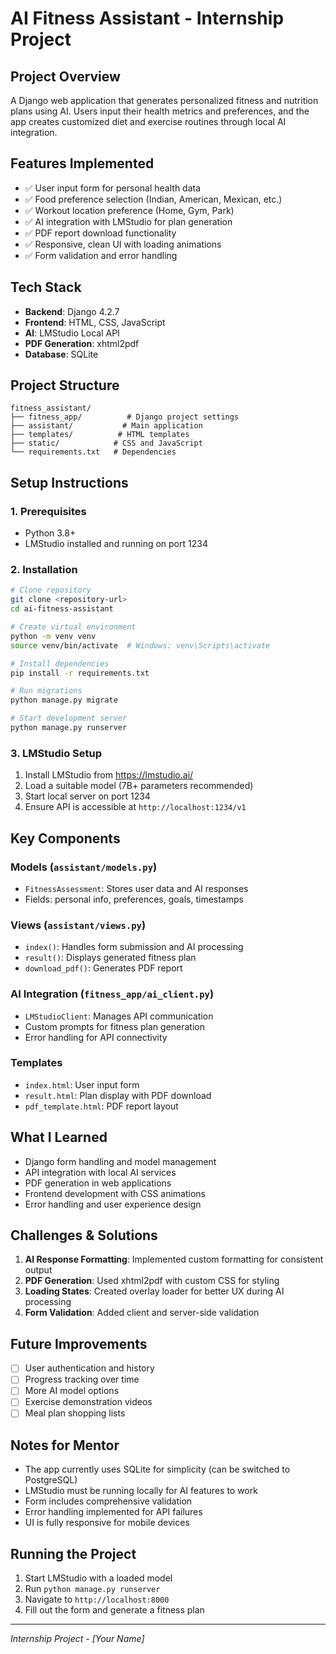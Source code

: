 # AI Fitness Assistant - Internship Project

## Project Overview
A Django web application that generates personalized fitness and nutrition plans using AI. Users input their health metrics and preferences, and the app creates customized diet and exercise routines through local AI integration.

## Features Implemented
- ✅ User input form for personal health data
- ✅ Food preference selection (Indian, American, Mexican, etc.)
- ✅ Workout location preference (Home, Gym, Park)
- ✅ AI integration with LMStudio for plan generation
- ✅ PDF report download functionality
- ✅ Responsive, clean UI with loading animations
- ✅ Form validation and error handling

## Tech Stack
- **Backend**: Django 4.2.7
- **Frontend**: HTML, CSS, JavaScript
- **AI**: LMStudio Local API
- **PDF Generation**: xhtml2pdf
- **Database**: SQLite

## Project Structure
```
fitness_assistant/
├── fitness_app/          # Django project settings
├── assistant/           # Main application
├── templates/          # HTML templates
├── static/            # CSS and JavaScript
└── requirements.txt   # Dependencies
```

## Setup Instructions

### 1. Prerequisites
- Python 3.8+
- LMStudio installed and running on port 1234

### 2. Installation
```bash
# Clone repository
git clone <repository-url>
cd ai-fitness-assistant

# Create virtual environment
python -m venv venv
source venv/bin/activate  # Windows: venv\Scripts\activate

# Install dependencies
pip install -r requirements.txt

# Run migrations
python manage.py migrate

# Start development server
python manage.py runserver
```

### 3. LMStudio Setup
1. Install LMStudio from https://lmstudio.ai/
2. Load a suitable model (7B+ parameters recommended)
3. Start local server on port 1234
4. Ensure API is accessible at `http://localhost:1234/v1`

## Key Components

### Models (`assistant/models.py`)
- `FitnessAssessment`: Stores user data and AI responses
- Fields: personal info, preferences, goals, timestamps

### Views (`assistant/views.py`)
- `index()`: Handles form submission and AI processing
- `result()`: Displays generated fitness plan
- `download_pdf()`: Generates PDF report

### AI Integration (`fitness_app/ai_client.py`)
- `LMStudioClient`: Manages API communication
- Custom prompts for fitness plan generation
- Error handling for API connectivity

### Templates
- `index.html`: User input form
- `result.html`: Plan display with PDF download
- `pdf_template.html`: PDF report layout

## What I Learned
- Django form handling and model management
- API integration with local AI services
- PDF generation in web applications
- Frontend development with CSS animations
- Error handling and user experience design

## Challenges & Solutions
1. **AI Response Formatting**: Implemented custom formatting for consistent output
2. **PDF Generation**: Used xhtml2pdf with custom CSS for styling
3. **Loading States**: Created overlay loader for better UX during AI processing
4. **Form Validation**: Added client and server-side validation

## Future Improvements
- [ ] User authentication and history
- [ ] Progress tracking over time
- [ ] More AI model options
- [ ] Exercise demonstration videos
- [ ] Meal plan shopping lists

## Notes for Mentor
- The app currently uses SQLite for simplicity (can be switched to PostgreSQL)
- LMStudio must be running locally for AI features to work
- Form includes comprehensive validation
- Error handling implemented for API failures
- UI is fully responsive for mobile devices

## Running the Project
1. Start LMStudio with a loaded model
2. Run `python manage.py runserver`
3. Navigate to `http://localhost:8000`
4. Fill out the form and generate a fitness plan

---
*Internship Project - [Your Name]*
